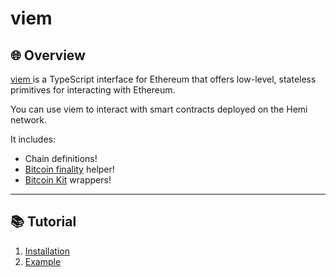 # viem

## 🌐 **Overview**

[viem ](https://viem.sh/)is a TypeScript interface for Ethereum that offers low-level, stateless primitives for interacting with Ethereum.

You can use viem to interact with smart contracts deployed on the Hemi network.

It includes:&#x20;

* Chain definitions!
* [Bitcoin finality](https://docs.hemi.xyz/foundational-topics/pop-consensus-and-bitcoin-finality) helper!
* [Bitcoin Kit](https://github.com/hemilabs/research/blob/main/research/Bitcoin-kit.md) wrappers!

***

## 📚 Tutorial

1. [Installation ](https://github.com/hemilabs/hemi-viem?tab=readme-ov-file#example)
2. [Example](https://github.com/hemilabs/hemi-viem?tab=readme-ov-file#example)

